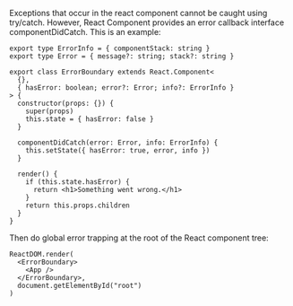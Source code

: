 Exceptions that occur in the react component cannot be caught using try/catch.
However, React Component provides an error callback interface componentDidCatch.
This is an example:
```tsx
export type ErrorInfo = { componentStack: string }
export type Error = { message?: string; stack?: string }

export class ErrorBoundary extends React.Component<
  {},
  { hasError: boolean; error?: Error; info?: ErrorInfo }
> {
  constructor(props: {}) {
    super(props)
    this.state = { hasError: false }
  }

  componentDidCatch(error: Error, info: ErrorInfo) {
    this.setState({ hasError: true, error, info })
  }

  render() {
    if (this.state.hasError) {
      return <h1>Something went wrong.</h1>
    }
    return this.props.children
  }
}
```
Then do global error trapping at the root of the React component tree:
```tsx
ReactDOM.render(
  <ErrorBoundary>
    <App />
  </ErrorBoundary>,
  document.getElementById("root")
)
```